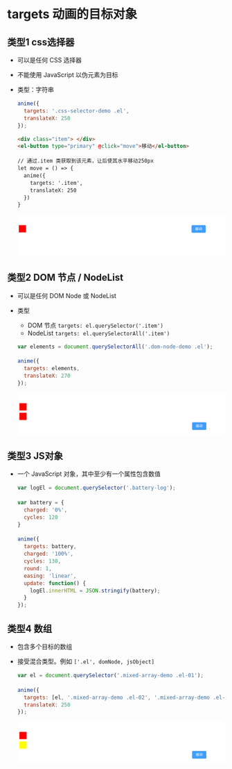 # targets 动画的目标对象

## 类型1 css选择器

+ 可以是任何 CSS 选择器
+ 不能使用 JavaScript 以伪元素为目标
+ 类型：字符串

  ```js
  anime({
    targets: '.css-selector-demo .el',
    translateX: 250
  });
  ```

  ```html
  <div class="item"> </div>
  <el-button type="primary" @click="move">移动</el-button>

  // 通过.item 类获取到该元素，让后使其水平移动250px
  let move = () => {
    anime({
      targets: '.item',
      translateX: 250
    })
  }
  ```

  ![alt text](images/CSS选择器.gif)

## 类型2 DOM 节点 / NodeList

+ 可以是任何 DOM Node 或 NodeList

+ 类型

  + DOM 节点 `targets: el.querySelector('.item')`
  + NodeList `targets: el.querySelectorAll('.item')`

  ```js
  var elements = document.querySelectorAll('.dom-node-demo .el');

  anime({
    targets: elements,
    translateX: 270
  });
  ```

  ![alt text](images/DOM元素元素序列.gif)

## 类型3 JS对象

+ 一个 JavaScript 对象，其中至少有一个属性包含数值

  ```js
  var logEl = document.querySelector('.battery-log');

  var battery = {
    charged: '0%',
    cycles: 120
  }

  anime({
    targets: battery,
    charged: '100%',
    cycles: 130,
    round: 1,
    easing: 'linear',
    update: function() {
      logEl.innerHTML = JSON.stringify(battery);
    }
  });
  ```

## 类型4 数组

+ 包含多个目标的数组
+ 接受混合类型。例如 `['.el', domNode, jsObject]`

  ```js
  var el = document.querySelector('.mixed-array-demo .el-01');

  anime({
    targets: [el, '.mixed-array-demo .el-02', '.mixed-array-demo .el-03'],
    translateX: 250
  });
  ```

  ![alt text](images/数组.gif)
